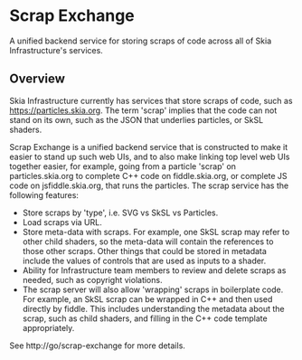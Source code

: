 # Scrap Exchange

A unified backend service for storing scraps of code across all of Skia Infrastructure's services.

## Overview

Skia Infrastructure currently has services that store scraps of code, such as
https://particles.skia.org. The term 'scrap' implies that the code can not stand
on its own, such as the JSON that underlies particles, or SkSL shaders.

Scrap Exchange is a unified backend service that is constructed to make it
easier to stand up such web UIs, and to also make linking top level web UIs
together easier, for example, going from a particle 'scrap' on
particles.skia.org to complete C++ code on fiddle.skia.org, or complete JS code
on jsfiddle.skia.org, that runs the particles. The scrap service has the
following features:

- Store scraps by 'type', i.e. SVG vs SkSL vs Particles.
- Load scraps via URL.
- Store meta-data with scraps. For example, one SkSL scrap may refer to other
  child shaders, so the meta-data will contain the references to those other
  scraps. Other things that could be stored in metadata include the values of
  controls that are used as inputs to a shader.
- Ability for Infrastructure team members to review and delete scraps as
  needed, such as copyright violations.
- The scrap server will also allow 'wrapping' scraps in boilerplate code. For
  example, an SkSL scrap can be wrapped in C++ and then used directly by
  fiddle. This includes understanding the metadata about the scrap, such as
  child shaders, and filling in the C++ code template appropriately.

See http://go/scrap-exchange for more details.
